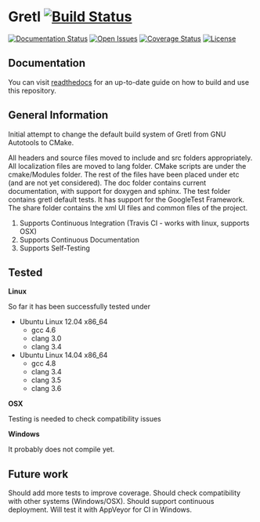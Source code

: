 # Gretl [![Build Status](https://img.shields.io/travis/progtologist/gretl.svg)](https://travis-ci.org/progtologist/gretl)

[![Documentation Status](https://readthedocs.org/projects/gretl/badge/?version=latest)](https://readthedocs.org/projects/gretl/?badge=latest)
[![Open Issues](https://img.shields.io/github/issues/progtologist/gretl.svg)](https://github.com/progtologist/gretl/issues)
[![Coverage Status](https://img.shields.io/coveralls/progtologist/gretl/master.svg)](https://coveralls.io/r/progtologist/gretl?branch=master)
[![License](https://img.shields.io/github/license/progtologist/gretl.svg)](https://github.com/progtologist/gretl/blob/master/LICENSE.md)


## Documentation

You can visit [readthedocs](http://gretl.readthedocs.org/) for an up-to-date guide on how to build and use this repository.

## General Information

Initial attempt to change the default build system of Gretl from GNU Autotools to CMake.

All headers and source files moved to include and src folders appropriately.
All localization files are moved to lang folder. 
CMake scripts are under the cmake/Modules folder.
The rest of the files have been placed under etc (and are not yet considered).
The doc folder contains current documentation, with support for doxygen and sphinx.
The test folder contains gretl default tests. It has support for the GoogleTest Framework.
The share folder contains the xml UI files and common files of the project.

1. Supports Continuous Integration (Travis CI - works with linux, supports OSX)
2. Supports Continuous Documentation
3. Supports Self-Testing

## Tested

**Linux**

So far it has been successfully tested under
 - Ubuntu Linux 12.04 x86_64
   - gcc 4.6
   - clang 3.0
   - clang 3.4
 - Ubuntu Linux 14.04 x86_64
   - gcc 4.8
   - clang 3.4
   - clang 3.5
   - clang 3.6

**OSX**

Testing is needed to check compatibility issues

**Windows**

It probably does not compile yet.

## Future work

Should add more tests to improve coverage. Should check compatibility with other systems (Windows/OSX). Should support continuous deployment. Will test it with AppVeyor for CI in Windows.